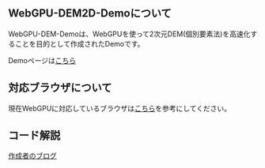 ## WebGPU-DEM2D-Demoについて

WebGPU-DEM-Demoは、WebGPUを使って2次元DEM(個別要素法)を高速化することを目的として作成されたDemoです。

Demoページは[こちら](https://shimotani1028.github.io/WebGPU-DEM2D-Demo/)

## 対応ブラウザについて

現在WebGPUに対応しているブラウザは[こちら](https://developer.mozilla.org/ja/docs/Web/API/WebGPU_API#%E3%83%96%E3%83%A9%E3%82%A6%E3%82%B6%E3%83%BC%E3%81%AE%E4%BA%92%E6%8F%9B%E6%80%A7)を参考にしてください。

## コード解説

[作成者のブログ](https://ashikapengin.com/2025/03/07/webgpu-dem2d/)
